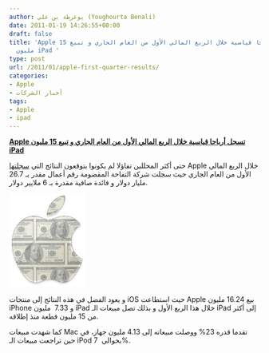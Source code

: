 ```yaml
---
author: يوغرطة بن علي (Youghourta Benali)
date: 2011-01-19 14:26:55+00:00
draft: false
title: 'Apple تسجل أرباحا قياسية خلال الربع المالي الأول من العام الجاري و تبيع 15
  مليون iPad '
type: post
url: /2011/01/apple-first-quarter-results/
categories:
- Apple
- أخبار الشركات
tags:
- Apple
- ipad
---
```


**[Apple تسجل أرباحا قياسية خلال الربع المالي الأول من العام الجاري و تبيع 15 مليون iPad](https://www.it-scoop.com/2011/01/apple-first-quarter-results/)**


حتى أكثر المحللين تفاؤلا لم يكونوا يتوقعون النتائج التي [سجلتها](http://www.apple.com/pr/library/2011/01/18results.html) Apple خلال الربع المالي الأول من العام الجاري حيث سجلت شركة التفاحة المقضومة رقم أعمال مقدر بـ 26.7 مليار دولار و فائدة صافية مقدرة بـ 6 ملايير دولار.

[![](Apple-money-logo.png)
](https://www.it-scoop.com/2011/01/apple-first-quarter-results/)

و يعود الفضل في هذه النتائج إلى منتجات iOS حيث استطاعت Apple بيع 16.24 مليون iPhone و 7.33  مليون iPad خلال هذا الربع الأول و بذلك تصل مبيعات الـ iPad إلى أكثر من 15 مليون قطعة منذ إطلاقه.

كما شهدت مبيعات Mac تقدما قدره 23% ووصلت مبيعاته إلى 4.13 مليون جهاز، في حين تراجعت مبيعات الـ iPod بحوالي  7%.
